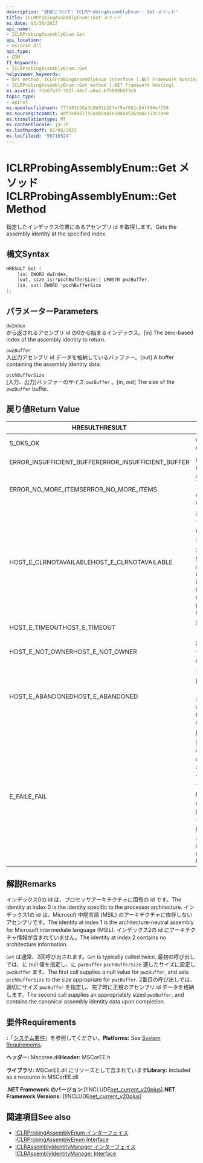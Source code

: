 ```yaml
---
description: '詳細について: ICLRProbingAssemblyEnum:: Get メソッド'
title: ICLRProbingAssemblyEnum::Get メソッド
ms.date: 03/30/2017
api_name:
- ICLRProbingAssemblyEnum.Get
api_location:
- mscoree.dll
api_type:
- COM
f1_keywords:
- ICLRProbingAssemblyEnum::Get
helpviewer_keywords:
- Get method, ICLRProbingAssemblyEnum interface [.NET Framework hosting]
- ICLRProbingAssemblyEnum::Get method [.NET Framework hosting]
ms.assetid: fdb67a77-782f-44cf-a8a1-b75999b0f3c8
topic_type:
- apiref
ms.openlocfilehash: 77fb93b30a3b9b01b32fef9af661c84f484ef758
ms.sourcegitcommit: ddf7edb67715a5b9a45e3dd44536dabc153c1de0
ms.translationtype: MT
ms.contentlocale: ja-JP
ms.lasthandoff: 02/06/2021
ms.locfileid: "99716524"
---
```

# <a name="iclrprobingassemblyenumget-method"></a><span data-ttu-id="da1e0-103">ICLRProbingAssemblyEnum::Get メソッド</span><span class="sxs-lookup"><span data-stu-id="da1e0-103">ICLRProbingAssemblyEnum::Get Method</span></span>

<span data-ttu-id="da1e0-104">指定したインデックス位置にあるアセンブリ id を取得します。</span><span class="sxs-lookup"><span data-stu-id="da1e0-104">Gets the assembly identity at the specified index.</span></span>  
  
## <a name="syntax"></a><span data-ttu-id="da1e0-105">構文</span><span class="sxs-lookup"><span data-stu-id="da1e0-105">Syntax</span></span>  
  
```cpp  
HRESULT Get (  
    [in] DWORD dwIndex,  
    [out, size_is(*pcchBufferSize)] LPWSTR pwzBuffer,  
    [in, out] DWORD *pcchBufferSize  
);  
```  
  
## <a name="parameters"></a><span data-ttu-id="da1e0-106">パラメーター</span><span class="sxs-lookup"><span data-stu-id="da1e0-106">Parameters</span></span>  

 `dwIndex`  
 <span data-ttu-id="da1e0-107">から返されるアセンブリ id の0から始まるインデックス。</span><span class="sxs-lookup"><span data-stu-id="da1e0-107">[in] The zero-based index of the assembly identity to return.</span></span>  
  
 `pwzBuffer`  
 <span data-ttu-id="da1e0-108">入出力アセンブリ id データを格納しているバッファー。</span><span class="sxs-lookup"><span data-stu-id="da1e0-108">[out] A buffer containing the assembly identity data.</span></span>  
  
 `pcchBufferSize`  
 <span data-ttu-id="da1e0-109">[入力、出力]バッファーのサイズ `pwzBuffer` 。</span><span class="sxs-lookup"><span data-stu-id="da1e0-109">[in, out] The size of the `pwzBuffer` buffer.</span></span>  
  
## <a name="return-value"></a><span data-ttu-id="da1e0-110">戻り値</span><span class="sxs-lookup"><span data-stu-id="da1e0-110">Return Value</span></span>  
  
|<span data-ttu-id="da1e0-111">HRESULT</span><span class="sxs-lookup"><span data-stu-id="da1e0-111">HRESULT</span></span>|<span data-ttu-id="da1e0-112">説明</span><span class="sxs-lookup"><span data-stu-id="da1e0-112">Description</span></span>|  
|-------------|-----------------|  
|<span data-ttu-id="da1e0-113">S_OK</span><span class="sxs-lookup"><span data-stu-id="da1e0-113">S_OK</span></span>|<span data-ttu-id="da1e0-114">`Get` 正常に返されました。</span><span class="sxs-lookup"><span data-stu-id="da1e0-114">`Get` returned successfully.</span></span>|  
|<span data-ttu-id="da1e0-115">ERROR_INSUFFICIENT_BUFFER</span><span class="sxs-lookup"><span data-stu-id="da1e0-115">ERROR_INSUFFICIENT_BUFFER</span></span>|<span data-ttu-id="da1e0-116">`pwzBuffer` が小さすぎます。</span><span class="sxs-lookup"><span data-stu-id="da1e0-116">`pwzBuffer` is too small.</span></span>|  
|<span data-ttu-id="da1e0-117">ERROR_NO_MORE_ITEMS</span><span class="sxs-lookup"><span data-stu-id="da1e0-117">ERROR_NO_MORE_ITEMS</span></span>|<span data-ttu-id="da1e0-118">列挙には、これ以上項目が含まれていません。</span><span class="sxs-lookup"><span data-stu-id="da1e0-118">The enumeration contains no more items.</span></span>|  
|<span data-ttu-id="da1e0-119">HOST_E_CLRNOTAVAILABLE</span><span class="sxs-lookup"><span data-stu-id="da1e0-119">HOST_E_CLRNOTAVAILABLE</span></span>|<span data-ttu-id="da1e0-120">共通言語ランタイム (CLR) がプロセスに読み込まれていないか、CLR がマネージコードを実行できない状態であるか、または呼び出しが正常に処理されていません。</span><span class="sxs-lookup"><span data-stu-id="da1e0-120">The common language runtime (CLR) has not been loaded into a process, or the CLR is in a state in which it cannot run managed code or process the call successfully.</span></span>|  
|<span data-ttu-id="da1e0-121">HOST_E_TIMEOUT</span><span class="sxs-lookup"><span data-stu-id="da1e0-121">HOST_E_TIMEOUT</span></span>|<span data-ttu-id="da1e0-122">呼び出しがタイムアウトしました。</span><span class="sxs-lookup"><span data-stu-id="da1e0-122">The call timed out.</span></span>|  
|<span data-ttu-id="da1e0-123">HOST_E_NOT_OWNER</span><span class="sxs-lookup"><span data-stu-id="da1e0-123">HOST_E_NOT_OWNER</span></span>|<span data-ttu-id="da1e0-124">呼び出し元がロックを所有していません。</span><span class="sxs-lookup"><span data-stu-id="da1e0-124">The caller does not own the lock.</span></span>|  
|<span data-ttu-id="da1e0-125">HOST_E_ABANDONED</span><span class="sxs-lookup"><span data-stu-id="da1e0-125">HOST_E_ABANDONED</span></span>|<span data-ttu-id="da1e0-126">ブロックされたスレッドまたはファイバーが待機しているときに、イベントが取り消されました。</span><span class="sxs-lookup"><span data-stu-id="da1e0-126">An event was canceled while a blocked thread or fiber was waiting on it.</span></span>|  
|<span data-ttu-id="da1e0-127">E_FAIL</span><span class="sxs-lookup"><span data-stu-id="da1e0-127">E_FAIL</span></span>|<span data-ttu-id="da1e0-128">原因不明の致命的なエラーが発生しました。</span><span class="sxs-lookup"><span data-stu-id="da1e0-128">An unknown catastrophic failure occurred.</span></span> <span data-ttu-id="da1e0-129">メソッドが E_FAIL を返す場合、そのプロセス内で CLR は使用できなくなります。</span><span class="sxs-lookup"><span data-stu-id="da1e0-129">If a method returns E_FAIL, the CLR is no longer usable within the process.</span></span> <span data-ttu-id="da1e0-130">後続のホストメソッドを呼び出すと HOST_E_CLRNOTAVAILABLE が返されます。</span><span class="sxs-lookup"><span data-stu-id="da1e0-130">Subsequent calls to any hosting methods return HOST_E_CLRNOTAVAILABLE.</span></span>|  
  
## <a name="remarks"></a><span data-ttu-id="da1e0-131">解説</span><span class="sxs-lookup"><span data-stu-id="da1e0-131">Remarks</span></span>  

 <span data-ttu-id="da1e0-132">インデックス0の id は、プロセッサアーキテクチャに固有の id です。</span><span class="sxs-lookup"><span data-stu-id="da1e0-132">The identity at index 0 is the identity specific to the processor architecture.</span></span> <span data-ttu-id="da1e0-133">インデックス1の id は、Microsoft 中間言語 (MSIL) のアーキテクチャに依存しないアセンブリです。</span><span class="sxs-lookup"><span data-stu-id="da1e0-133">The identity at index 1 is the architecture-neutral assembly for Microsoft intermediate language (MSIL).</span></span> <span data-ttu-id="da1e0-134">インデックス2の id にアーキテクチャ情報が含まれていません。</span><span class="sxs-lookup"><span data-stu-id="da1e0-134">The identity at index 2 contains no architecture information.</span></span>  
  
 <span data-ttu-id="da1e0-135">`Get` は通常、2回呼び出されます。</span><span class="sxs-lookup"><span data-stu-id="da1e0-135">`Get` is typically called twice.</span></span> <span data-ttu-id="da1e0-136">最初の呼び出しでは、に null 値を指定し、に `pwzBuffer` `pcchBufferSize` 適したサイズに設定し `pwzBuffer` ます。</span><span class="sxs-lookup"><span data-stu-id="da1e0-136">The first call supplies a null value for `pwzBuffer`, and sets `pcchBufferSize` to the size appropriate for `pwzBuffer`.</span></span> <span data-ttu-id="da1e0-137">2番目の呼び出しでは、適切にサイズ `pwzBuffer` を指定し、完了時に正規のアセンブリ id データを格納します。</span><span class="sxs-lookup"><span data-stu-id="da1e0-137">The second call supplies an appropriately sized `pwzBuffer`, and contains the canonical assembly identity data upon completion.</span></span>  
  
## <a name="requirements"></a><span data-ttu-id="da1e0-138">要件</span><span class="sxs-lookup"><span data-stu-id="da1e0-138">Requirements</span></span>  

 <span data-ttu-id="da1e0-139">**:**「[システム要件](../../get-started/system-requirements.md)」を参照してください。</span><span class="sxs-lookup"><span data-stu-id="da1e0-139">**Platforms:** See [System Requirements](../../get-started/system-requirements.md).</span></span>  
  
 <span data-ttu-id="da1e0-140">**ヘッダー:** Mscoree.dll</span><span class="sxs-lookup"><span data-stu-id="da1e0-140">**Header:** MSCorEE.h</span></span>  
  
 <span data-ttu-id="da1e0-141">**ライブラリ:** MSCorEE.dll にリソースとして含まれています</span><span class="sxs-lookup"><span data-stu-id="da1e0-141">**Library:** Included as a resource in MSCorEE.dll</span></span>  
  
 <span data-ttu-id="da1e0-142">**.NET Framework のバージョン:**[!INCLUDE[net_current_v20plus](../../../../includes/net-current-v20plus-md.md)]</span><span class="sxs-lookup"><span data-stu-id="da1e0-142">**.NET Framework Versions:** [!INCLUDE[net_current_v20plus](../../../../includes/net-current-v20plus-md.md)]</span></span>  
  
## <a name="see-also"></a><span data-ttu-id="da1e0-143">関連項目</span><span class="sxs-lookup"><span data-stu-id="da1e0-143">See also</span></span>

- [<span data-ttu-id="da1e0-144">ICLRProbingAssemblyEnum インターフェイス</span><span class="sxs-lookup"><span data-stu-id="da1e0-144">ICLRProbingAssemblyEnum Interface</span></span>](iclrprobingassemblyenum-interface.md)
- [<span data-ttu-id="da1e0-145">ICLRAssemblyIdentityManager インターフェイス</span><span class="sxs-lookup"><span data-stu-id="da1e0-145">ICLRAssemblyIdentityManager Interface</span></span>](iclrassemblyidentitymanager-interface.md)
